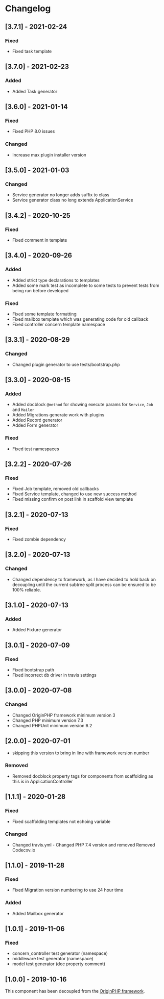 # Changelog

## [3.7.1] - 2021-02-24

### Fixed

- Fixed task template

## [3.7.0] - 2021-02-23

### Added

- Added Task generator

## [3.6.0] - 2021-01-14

### Fixed

- Fixed PHP 8.0 issues

### Changed

- Increase max plugin installer version

## [3.5.0] - 2021-01-03

### Changed

- Service generator no longer adds suffix to class
- Service generator class no long extends ApplicationService

## [3.4.2] - 2020-10-25

### Fixed

- Fixed comment in template

## [3.4.0] - 2020-09-26

### Added

- Added strict type declarations to templates
- Added some mark test as incomplete to some tests to prevent tests from being run before developed

### Fixed

- Fixed some template formatting
- Fixed mailbox template which was generating code for old callback
- Fixed controller concern template namespace

## [3.3.1] - 2020-08-29

### Changed

- Changed plugin generator to use tests/bootstrap.php

## [3.3.0] - 2020-08-15

### Added

- Added docblock `@method` for showing execute params for `Service`, `Job` and `Mailer`
- Added Migrations generate work with plugins
- Added Record generator
- Added Form generator

### Fixed

- Fixed test namespaces

## [3.2.2] - 2020-07-26

### Fixed

- Fixed Job template, removed old callbacks
- Fixed Service template, changed to use new success method
- Fixed missing confirm on post link in scaffold view template

## [3.2.1] - 2020-07-13

### Fixed

- Fixed zombie dependency

## [3.2.0] - 2020-07-13

### Changed

- Changed dependency to framework, as I have decided to hold back on decoupling until the current subtree split process can be ensured to be 100% reliable.

## [3.1.0] - 2020-07-13

### Added

- Added Fixture generator

## [3.0.1] - 2020-07-09

### Fixed

- Fixed bootstrap path
- Fixed incorrect db driver in travis settings

## [3.0.0] - 2020-07-08

### Changed

- Changed OriginPHP framework minimum version 3
- Changed PHP minimum version 7.3
- Changed PHPUnit minimum version 9.2

## [2.0.0] - 2020-07-01

- skipping this version to bring in line with framework version number

### Removed

- Removed docblock property tags for components from scaffolding as this is in ApplicationController

## [1.1.1] - 2020-01-28

### Fixed

- Fixed scaffolding templates not echoing variable

### Changed

- Changed travis.yml - Changed PHP 7.4 version and removed Removed Codecov.io

## [1.1.0] - 2019-11-28

### Fixed

- Fixed Migration version numbering to use 24 hour time

### Added

- Added Mailbox generator

## [1.0.1] - 2019-11-06

### Fixed

- concern_controller test generator (namespace)
- middleware test generator (namespace)
- model test generator (doc property comment)

## [1.0.0] - 2019-10-16

This component has been decoupled from the [OriginPHP framework](https://www.originphp.com/).
